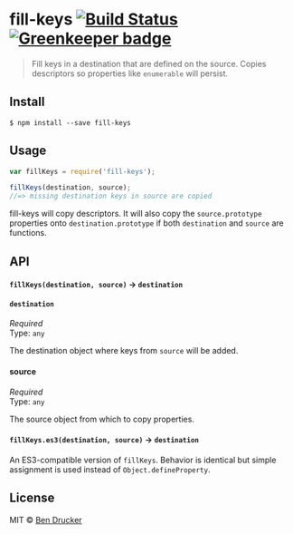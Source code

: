 # fill-keys [![Build Status](https://travis-ci.org/bendrucker/fill-keys.svg?branch=master)](https://travis-ci.org/bendrucker/fill-keys) [![Greenkeeper badge](https://badges.greenkeeper.io/bendrucker/fill-keys.svg)](https://greenkeeper.io/)

> Fill keys in a destination that are defined on the source. Copies descriptors so properties like `enumerable` will persist. 


## Install

```
$ npm install --save fill-keys
```


## Usage

```js
var fillKeys = require('fill-keys');

fillKeys(destination, source);
//=> missing destination keys in source are copied
```

fill-keys will copy descriptors. It will also copy the `source.prototype` properties onto `destination.prototype` if both `destination` and `source` are functions. 

## API

#### `fillKeys(destination, source)` -> `destination`

#### `destination`

*Required*  
Type: `any`

The destination object where keys from `source` will be added.

#### source

*Required*  
Type: `any`

The source object from which to copy properties.

#### `fillKeys.es3(destination, source)` -> `destination`

An ES3-compatible version of `fillKeys`. Behavior is identical but simple assignment is used instead of `Object.defineProperty`.


## License

MIT © [Ben Drucker](http://bendrucker.me)
